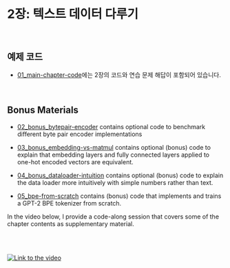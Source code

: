 # 2장: 텍스트 데이터 다루기

&nbsp;
## 예제 코드

- [01_main-chapter-code](01_main-chapter-code)에는 2장의 코드와 연습 문제 해답이 포함되어 있습니다.

&nbsp;
## Bonus Materials

- [02_bonus_bytepair-encoder](02_bonus_bytepair-encoder) contains optional code to benchmark different byte pair encoder implementations

- [03_bonus_embedding-vs-matmul](03_bonus_embedding-vs-matmul) contains optional (bonus) code to explain that embedding layers and fully connected layers applied to one-hot encoded vectors are equivalent.

- [04_bonus_dataloader-intuition](04_bonus_dataloader-intuition) contains optional (bonus) code to explain the data loader more intuitively with simple numbers rather than text.

- [05_bpe-from-scratch](05_bpe-from-scratch) contains (bonus) code that implements and trains a GPT-2 BPE tokenizer from scratch.





In the video below, I provide a code-along session that covers some of the chapter contents as supplementary material.

<br>
<br>

[![Link to the video](https://img.youtube.com/vi/341Rb8fJxY0/0.jpg)](https://www.youtube.com/watch?v=yAcWnfsZhzo)
